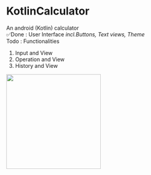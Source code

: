 # KotlinCalculator
An android (Kotlin) calculator <br>
✅Done : User Interface _incl.Buttons, Text views, Theme_ <br>
Todo : Functionalities <br>
1. Input and View <br>
2. Operation and View <br>
3. History and View <br>
<img src="https://i.imgur.com/hi2dTof.gif" width="250">

